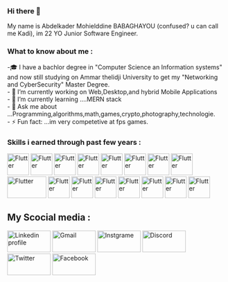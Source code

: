### Hi there 👋

My name is Abdelkader Mohielddine BABAGHAYOU (confused? u can call me Kadi), im 22 YO Junior Software Engineer.
<h3>What to know about me :</h3>
<p>
-🎓 I have a bachlor degree in "Computer Science an Information systems" and now still studying on Ammar thelidji University to get my "Networking and CyberSecurity" Master Degree.<br>
- 🔭 I’m currently working on Web,Desktop,and hybrid Mobile Applications<br>
- 🌱 I’m currently learning ....MERN stack<br>
- 💬 Ask me about ...Programming,algorithms,math,games,crypto,photography,technologie.<br>
- ⚡ Fun fact: ...im very competetive at fps games.<br>
</p>
<h3>Skills i earned through past few years :</h3>
<p align="left">
  <img title="Flutter" src="https://www.vectorlogo.zone/logos/java/java-icon.svg" width="50" height="50"/>
  <img title="Flutter" src="https://www.vectorlogo.zone/logos/w3_html5/w3_html5-icon.svg" width="50" height="50"/>
  <img title="Flutter" src="https://www.vectorlogo.zone/logos/getbootstrap/getbootstrap-icon.svg" width="50" height="50"/>
  <img title="Flutter" src="https://www.vectorlogo.zone/logos/javascript/javascript-vertical.svg" width="50" height="50"/>
  <img title="Flutter" src="https://www.vectorlogo.zone/logos/python/python-vertical.svg" width="50" height="50"/>
  <img title="Flutter" src="https://www.vectorlogo.zone/logos/dartlang/dartlang-icon.svg" width="50" height="50"/>
  <img title="Flutter" src="https://www.vectorlogo.zone/logos/flutterio/flutterio-icon.svg" width="50" height="50"/>
  <img title="Flutter" src="https://www.vectorlogo.zone/logos/sqlite/sqlite-icon.svg" width="50" height="50"/>
  <img title="Flutter" src="https://www.vectorlogo.zone/logos/mysql/mysql-official.svg" width="90" height="50"/>
  <img title="Flutter" src="https://www.vectorlogo.zone/logos/git-scm/git-scm-icon.svg" width="50" height="50"/>
  <img title="Flutter" src="https://www.vectorlogo.zone/logos/reactjs/reactjs-icon.svg" width="50" height="50"/>
  <img title="Flutter" src="https://www.vectorlogo.zone/logos/nodejs/nodejs-icon.svg" width="50" height="50"/>
  <img title="Flutter" src="https://www.vectorlogo.zone/logos/linux/linux-icon.svg" width="50" height="50"/>
  <img title="Flutter" src="https://www.vectorlogo.zone/logos/firebase/firebase-icon.svg" width="50" height="50"/>
  <img title="Flutter" src="https://www.vectorlogo.zone/logos/mongodb/mongodb-icon.svg" width="50" height="50"/>
  <img title="Flutter" src="https://www.vectorlogo.zone/logos/docker/docker-icon.svg" width="50" height="50"/>
 
 </P>


<h2> My Scocial media :</h2>
    <p float="center">
       <a href="https://www.linkedin.com/in/abdelkader-babaghayou-250979211/"><img alt="Linkedin profile"  title="LinkedIn" src="https://www.vectorlogo.zone/logos/linkedin/linkedin-ar21.svg"   width="100" height="50" /></a>
      <a href="abdelkaderbabaghayou@gmail.com"><img alt="Gmail"  title="Gmail" src="https://www.vectorlogo.zone/logos/gmail/gmail-ar21.svg"   width="100" height="50" /></a>
       <a href="https://www.instagram.com/aek_babaghayou/"><img title="Instgrame" src="https://www.vectorlogo.zone/logos/instagram/instagram-ar21.svg"   width="100" height="50" /></a>
      <a href="https://discord.com/users/DigoXin#4241"><img title="Discord" src="https://www.vectorlogo.zone/logos/discordapp/discordapp-ar21.svg"   width="100" height="50" /></a>
      <a href="https://twitter.com/D1goxin"><img title="Twitter" src="https://www.vectorlogo.zone/logos/twitter/twitter-ar21.svg"   width="100" height="50" /></a>
      <a href="https://www.facebook.com/Aekdigoxin/"><img title="Facebook" src="https://www.vectorlogo.zone/logos/facebook/facebook-ar21.svg"   width="100" height="50" /></a>
    </p>
